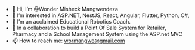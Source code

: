 - 👋 Hi, I’m @Wonder Misheck Mangwendeza
- 👀 I’m interested in ASP.NET, NestJS, React, Angular, Flutter, Python, C#, 
- 🌱 I’m an acclaimed Educational Robotics Coach.  
- 💞️ In a collaboration to build a Point Of Sale System for Retailer, Pharmacy and a School Management System using the ASP.net MVC
- 📫 How to reach me: wormangwe@gmail.com

<!---
WonderMangwendeza/WonderMangwendeza is a ✨ special ✨ repository because its `README.md` (this file) appears on your GitHub profile.
You can click the Preview link to take a look at your changes.
--->
